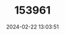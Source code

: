 ---
title: "153961"
category: "Procambarus fallax"
draft: false
date: 2024-02-22 13:03:51
languages:
  English: ["Deceitful Crayfish"]
---